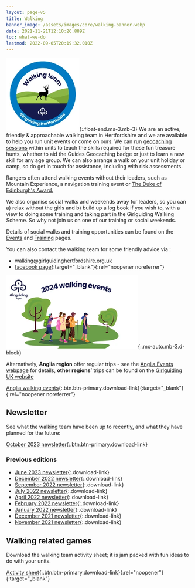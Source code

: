 ```yaml
---
layout: page-v5
title: Walking
banner_image: /assets/images/core/walking-banner.webp
date: 2021-11-21T12:10:26.889Z
toc: what-we-do
lastmod: 2022-09-05T20:19:32.010Z
---
```

![Walking team logo](/assets/images/2023/06/walking-team-badge.webp){:.float-end.ms-3.mb-3}
We are an active, friendly & approachable walking team in Hertfordshire and we are available to help you run unit events or come on ours. We can run [geocaching sessions](/news/geocaching/) within units to teach the skills required for these fun treasure hunts, whether to aid the Guides Geocaching badge or just to learn a new skill for any age group. We can also arrange a walk on your unit holiday or camp, so do get in touch for assistance, including with risk assessments.

Rangers often attend walking events without their leaders, such as Mountain Experience, a navigation training event or [The Duke of Edinburgh's Award.](/youth-opportunities/dofe/)

We also organise social walks and weekends away for leaders, so you can a) relax without the girls and b) build up a log book if you wish to, with a view to doing some training and taking part in the Girlguiding Walking Scheme. So why not join us on one of our training or social weekends.  

Details of social walks and training opportunities can be found on the [Events](/events/) and [Training](/training/) pages.

You can also contact the walking team for some friendly advice via :

- <i class="fa fa-envelope"></i> <walking@girlguidinghertfordshire.org.uk>
- <i class="fa fa-facebook-official"></i> [facebook page](https://www.facebook.com/hertsguideswalkingteam){:target="_blank"}{:rel="noopener noreferrer"}

![Anglia walking team](/assets/images/2024/01/anglia-walking.webp){:.mx-auto.mb-3.d-block}

Alternatively, **Anglia region** offer regular trips - see the [Anglia Events webpage](https://www.girlguiding-anglia.org.uk/events/walking-events/2024-walking-events) for details, **other regions&rsquo;** trips can be found on the [Girlguiding UK website](https://www.girlguiding.org.uk/making-guiding-happen/learning-and-development/leading-outdoor-adventures/walking-scheme/)

[Anglia walking events](/assets/docs/2024/anglia-2024-events-flyer.pdf){:.btn.btn-primary.download-link}{:target="_blank"}{:rel="noopener noreferrer"}

## Newsletter

See what the walking team have been up to recently, and what they have planned for the future:

[October 2023 newsletter](/assets/docs/2023/2023-10-walking-newsletter.pdf){:.btn.btn-primary.download-link}

### Previous editions

- [June 2023 newsletter](/assets/docs/2023/2023-06-walking-newsletter.pdf){:.download-link}
- [December 2022 newsletter](/assets/docs/2022/walking-team-dec-2022-newsletter.pdf){:.download-link}
- [September 2022 newsletter](/assets/docs/2022/walking-team-sept-2022-newsletter.pdf){:.download-link}
- [July 2022 newsletter](/assets/docs/2022/walking-team-july-2022-newsletter.pdf){:.download-link}
- [April 2022 newsletter](/assets/docs/2022/walking-team-april-2022-newsletter.pdf){:.download-link}
- [February 2022 newsletter](/assets/docs/2022/walking-team-feb-2022-newsletter.docx){:.download-link}
- [January 2022 newsletter](/assets/docs/2022/walking-team-jan-2022-newsletter.docx){:.download-link}
- [December 2021 newsletter](/assets/docs/walking-team-december-2021-newsletter.docx){:.download-link}
- [November 2021 newsletter](/assets/docs/walking-team-november-2021-newsletter.docx){:.download-link}

## Walking related games

Download the walking team activity sheet; it is jam packed with fun ideas to do with your units.

[Activity sheet](/assets/docs/2023/walking-team-activity-sheet.pdf){:.btn.btn-primary.download-link}{:rel="noopener"}{:target="_blank"}
